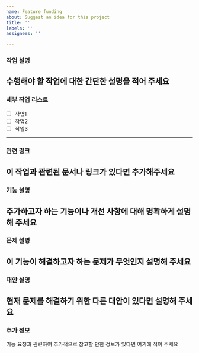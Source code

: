 ```yaml
---
name: Feature funding
about: Suggest an idea for this project
title: ''
labels: ''
assignees: ''

---
```


### 작업 설명
수행해야 할 작업에 대한 간단한 설명을 적어 주세요
--- 
### 세부 작업 리스트
- [ ] 작업1
- [ ] 작업2
- [ ] 작업3
---
### 관련 링크
이 작업과 관련된 문서나 링크가 있다면 추가해주세요
---
### 기능 설명
추가하고자 하는 기능이나 개선 사항에 대해 명확하게 설명해 주세요
---
### 문제 설명
이 기능이 해결하고자 하는 문제가 무엇인지 설명해 주세요
---
### 대안 설명
현재 문제를 해결하기 위한 다른 대안이 있다면 설명해 주세요
---
### 추가 정보
기능 요청과 관련하여 추가적으로 참고할 만한 정보가 있다면 여기에 적어 주세요